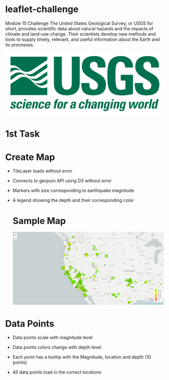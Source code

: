 # leaflet-challenge
Module 15 Challenge
The United States Geological Survey, or USGS for short, provides scientific data about natural hazards and the impacts of climate and land-use change. Their scientists develop new methods and tools to supply timely, relevant, and useful information about the Earth and its processes.

<p align='center'> <img src='Leaflet-Part-1/Images/1-Logo.png'></p>

# 1st Task
# Create Map
- TileLayer loads without error 
- Connects to geojson API using D3 without error 
- Markers with size corresponding to earthquake magnitude 
- A legend showing the depth and their corresponding color

  # Sample Map
  <img src="Leaflet-Part-1/Images/2-BasicMap.png">
  
# Data Points 
- Data points scale with magnitude level 

- Data points colors change with depth level

- Each point has a tooltip with the Magnitude, location and depth (10 points)

- All data points load in the correct locations

